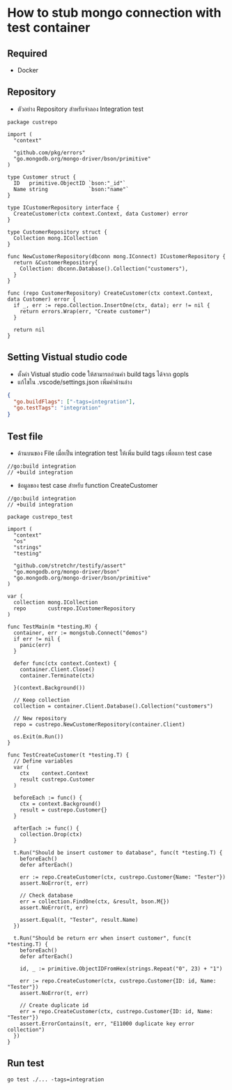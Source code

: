 # How to stub mongo connection with test container

## Required

- Docker

## Repository

- ตัวอย่าง Repository สำหรับจำลอง Integration test

```golang
package custrepo

import (
  "context"

  "github.com/pkg/errors"
  "go.mongodb.org/mongo-driver/bson/primitive"
)

type Customer struct {
  ID   primitive.ObjectID `bson:"_id"`
  Name string             `bson:"name"`
}

type ICustomerRepository interface {
  CreateCustomer(ctx context.Context, data Customer) error
}

type CustomerRepository struct {
  Collection mong.ICollection
}

func NewCustomerRepository(dbconn mong.IConnect) ICustomerRepository {
  return &CustomerRepository{
    Collection: dbconn.Database().Collection("customers"),
  }
}

func (repo CustomerRepository) CreateCustomer(ctx context.Context, data Customer) error {
  if _, err := repo.Collection.InsertOne(ctx, data); err != nil {
    return errors.Wrap(err, "Create customer")
  }

  return nil
}
```

## Setting Vistual studio code

- ตั้งค่า Vistual studio code ให้สามารถอ่านค่า build tags ได้จาก gopls
- แก้ไขใน .vscode/settings.json เพิ่มค่าด้านล่าง

```json
{
  "go.buildFlags": ["-tags=integration"],
  "go.testTags": "integration"
}
```

## Test file

- ด้านบนของ File เมื่อเป็น integration test ให้เพิ่ม build tags เพื่อแยก test case

```golang
//go:build integration
// +build integration
```

- ข้อมูลของ test case สำหรับ function CreateCustomer

```golang
//go:build integration
// +build integration

package custrepo_test

import (
  "context"
  "os"
  "strings"
  "testing"

  "github.com/stretchr/testify/assert"
  "go.mongodb.org/mongo-driver/bson"
  "go.mongodb.org/mongo-driver/bson/primitive"
)

var (
  collection mong.ICollection
  repo       custrepo.ICustomerRepository
)

func TestMain(m *testing.M) {
  container, err := mongstub.Connect("demos")
  if err != nil {
    panic(err)
  }

  defer func(ctx context.Context) {
    container.Client.Close()
    container.Terminate(ctx)

  }(context.Background())

  // Keep collection
  collection = container.Client.Database().Collection("customers")

  // New repository
  repo = custrepo.NewCustomerRepository(container.Client)

  os.Exit(m.Run())
}

func TestCreateCustomer(t *testing.T) {
  // Define variables
  var (
    ctx    context.Context
    result custrepo.Customer
  )

  beforeEach := func() {
    ctx = context.Background()
    result = custrepo.Customer{}
  }

  afterEach := func() {
    collection.Drop(ctx)
  }

  t.Run("Should be insert customer to database", func(t *testing.T) {
    beforeEach()
    defer afterEach()

    err := repo.CreateCustomer(ctx, custrepo.Customer{Name: "Tester"})
    assert.NoError(t, err)

    // Check database
    err = collection.FindOne(ctx, &result, bson.M{})
    assert.NoError(t, err)

    assert.Equal(t, "Tester", result.Name)
  })

  t.Run("Should be return err when insert customer", func(t *testing.T) {
    beforeEach()
    defer afterEach()

    id, _ := primitive.ObjectIDFromHex(strings.Repeat("0", 23) + "1")

    err := repo.CreateCustomer(ctx, custrepo.Customer{ID: id, Name: "Tester"})
    assert.NoError(t, err)

    // Create duplicate id
    err = repo.CreateCustomer(ctx, custrepo.Customer{ID: id, Name: "Tester"})
    assert.ErrorContains(t, err, "E11000 duplicate key error collection")
  })
}
```

## Run test

```shell
go test ./... -tags=integration
```
